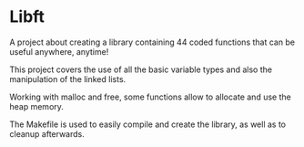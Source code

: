 # Libft
A project about creating a library containing 44 coded functions that can be useful anywhere, anytime!


This project covers the use of all the basic variable types and also the manipulation of the linked lists.

Working with malloc and free, some functions allow to allocate and use the heap memory.

The Makefile is used to easily compile and create the library, as well as to cleanup afterwards.
